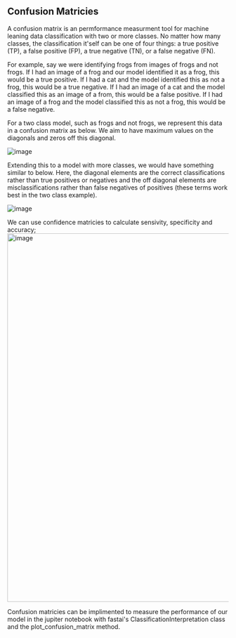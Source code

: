 ## Confusion Matricies
A confusion matrix is an permformance measurment tool for machine leaning data classification with two or more classes. No matter how many classes, the classification it'self can be one of four things: a true positive (TP), a false positive (FP), a true negative (TN), or a false negative (FN). 

For example, say we were identifying frogs from images of frogs and not frogs. If I had an image of a frog and our model identified it as a frog, this would be a true positive. If I had a cat and the model identified this as not a frog, this would be a true negative. If I had an image of a cat and the model classified this as an image of a from, this would be a false positive. If I had an image of a frog and the model classified this as not a frog, this would be a false negative. 

For a two class model, such as frogs and not frogs, we represent this data in a confusion matrix as below. We aim to have maximum values on the diagonals and zeros off this diagonal. 

![image](https://github.com/CaitiePhillips/CaitiePhillips.github.io/assets/61171103/2a865b80-4e97-432b-b785-ccfe2f2b3afa)

Extending this to a model with more classes, we would have something similar to below. Here, the diagonal elements are the correct classifications rather than true positives or negatives and the off diagonal elements are misclassifications rather than false negatives of positives (these terms work best in the two class example). 

![image](https://github.com/CaitiePhillips/CaitiePhillips.github.io/assets/61171103/06e31848-2412-420c-9f36-ffbfcfd64703)

We can use confidence matricies to calculate sensivity, specificity and accuracy; 
<img width="839" alt="image" src="https://github.com/CaitiePhillips/CaitiePhillips.github.io/assets/61171103/68fe7dcb-b481-4ca7-8153-9b04fcc386db">

Confusion matricies can be implimented to measure the performance of our model in the jupiter notebook with fastai's ClassificationInterpretation class and the plot_confusion_matrix method. 
